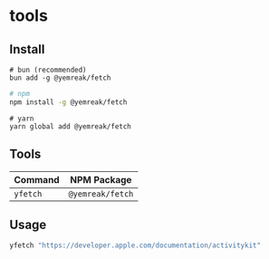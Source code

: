 # tools

## Install

```
# bun (recommended)
bun add -g @yemreak/fetch
```

```bash
# npm 
npm install -g @yemreak/fetch
```

	
```
# yarn
yarn global add @yemreak/fetch
```

## Tools

| Command | NPM Package |
|---------|-------------|
| `yfetch` | `@yemreak/fetch` |

## Usage

```bash
yfetch "https://developer.apple.com/documentation/activitykit"
```